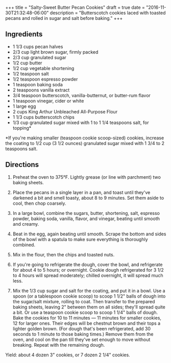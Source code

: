 +++
title = "Salty-Sweet Butter Pecan Cookies"
draft = true
date = "2016-11-30T21:32:48-06:00"
description = "Butterscotch cookies laced with toasted pecans and rolled in sugar and salt before baking."
+++

## Ingredients

* 1 1/3 cups pecan halves
* 2/3 cup light brown sugar, firmly packed
* 2/3 cup granulated sugar
* 1/2 cup butter
* 1/2 cup vegetable shortening
* 1/2 teaspoon salt
* 1/2 teaspoon espresso powder
* 1 teaspoon baking soda
* 2 teaspoons vanilla extract
* 3/4 teaspoon butterscotch, vanilla-butternut, or butter-rum flavor
* 1 teaspoon vinegar, cider or white
* 1 large egg
* 2 cups King Arthur Unbleached All-Purpose Flour
* 1 1/3 cups butterscotch chips
* 1/3 cup granulated sugar mixed with 1 to 1 1/4 teaspoons salt, for topping*

*If you're making smaller (teaspoon cookie scoop-sized) cookies, increase the coating to 1/2 cup (3 1/2 ounces) granulated sugar mixed with 1 3/4 to 2 teaspoons salt.

## Directions

1. Preheat the oven to 375°F. Lightly grease (or line with parchment) two baking sheets.

2. Place the pecans in a single layer in a pan, and toast until they've darkened a bit and smell toasty, about 8 to 9 minutes. Set them aside to cool, then chop coarsely.

3. In a large bowl, combine the sugars, butter, shortening, salt, espresso powder, baking soda, vanilla, flavor, and vinegar, beating until smooth and creamy.

4. Beat in the egg, again beating until smooth. Scrape the bottom and sides of the bowl with a spatula to make sure everything is thoroughly combined.

5. Mix in the flour, then the chips and toasted nuts.

6. If you're going to refrigerate the dough, cover the bowl, and refrigerate for about 4 to 5 hours; or overnight. Cookie dough refrigerated for 3 1/2 to 4 hours will spread moderately; chilled overnight, it will spread much less.

7. Mix the 1/3 cup sugar and salt for the coating, and put it in a bowl. Use a spoon (or a tablespoon cookie scoop) to scoop 1 1/2" balls of dough into the sugar/salt mixture, rolling to coat. Then transfer to the prepared baking sheets, leaving 2" between them on all sides; they'll spread quite a bit. Or use a teaspoon cookie scoop to scoop 1 1/4" balls of dough.
Bake the cookies for 10 to 11 minutes — 11 minutes for smaller cookies, 12 for larger ones. Their edges will be chestnut brown and their tops a lighter golden brown. (For dough that's been refrigerated, add 30 seconds to 1 minute to those baking times.) Remove them from the oven, and cool on the pan till they've set enough to move without breaking. Repeat with the remaining dough.

Yield: about 4 dozen 3" cookies, or 7 dozen 2 1/4" cookies.
